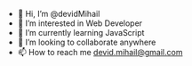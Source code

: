- 👋 Hi, I’m @devidMihail
- 👀 I’m interested in Web Developer
- 🌱 I’m currently learning JavaScript
- 💞️ I’m looking to collaborate anywhere
- 📫 How to reach me devid.mihail@gmail.com

<!---
devidMihail/devidMihail is a ✨ special ✨ repository because its `README.md` (this file) appears on your GitHub profile.
You can click the Preview link to take a look at your changes.
--->
